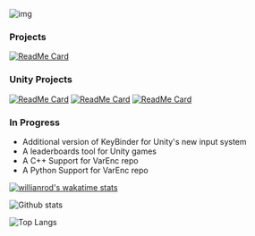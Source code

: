 ![img](https://i.imgur.com/Vi1ycRa.png)

### Projects
[![ReadMe Card](https://github-readme-stats.vercel.app/api/pin/?username=jozzzzep&repo=VarEnc&hide_border=true)](https://github.com/jozzzzep/VarEnc)

### Unity Projects
[![ReadMe Card](https://github-readme-stats.vercel.app/api/pin/?username=jozzzzep&repo=AudUnity&hide_border=true)](https://github.com/jozzzzep/AudUnity)
[![ReadMe Card](https://github-readme-stats.vercel.app/api/pin/?username=jozzzzep&repo=KeyBinder&hide_border=true)](https://github.com/jozzzzep/KeyBinder)
[![ReadMe Card](https://github-readme-stats.vercel.app/api/pin/?username=jozzzzep&repo=CooldownAPI&hide_border=true)](https://github.com/jozzzzep/CooldownAPI)

### In Progress
- Additional version of KeyBinder for Unity's new input system
- A leaderboards tool for Unity games
- A C++ Support for VarEnc repo
- A Python Support for VarEnc repo

[![willianrod's wakatime stats](https://github-readme-stats.vercel.app/api/wakatime?username=josepe)](https://github.com/anuraghazra/github-readme-stats)

![Github stats](https://github-readme-stats.vercel.app/api?username=jozzzzep&show_icons=true&hide_border=true)

![Top Langs](https://github-readme-stats.vercel.app/api/top-langs/?username=jozzzzep&hide_border=true)
<!--
**JosepeDev/JosepeDev** is a ✨ _special_ ✨ repository because its `README.md` (this file) appears on your GitHub profile.

Here are some ideas to get you started:

- 🔭 I’m currently working on ...
- 🌱 I’m currently learning ...
- 👯 I’m looking to collaborate on ...
- 🤔 I’m looking for help with ...
- 💬 Ask me about ...
- 📫 How to reach me: ...
- 😄 Pronouns: ...
- ⚡ Fun fact: ...
-->
